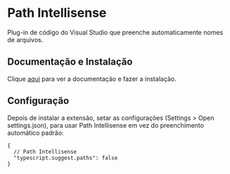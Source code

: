 # Path Intellisense

Plug-in de código do Visual Studio que preenche automaticamente nomes de arquivos.

## Documentação e Instalação

Clique [aqui](https://marketplace.visualstudio.com/items?itemName=christian-kohler.path-intellisense) para ver a documentação e fazer a instalação.

## Configuração

Depois de instalar a extensão, setar as configurações (Settings > Open settings.json), para usar Path Intellisense em vez do preenchimento automático padrão:

```
{
  // Path Intellisense
  "typescript.suggest.paths": false
}
```
